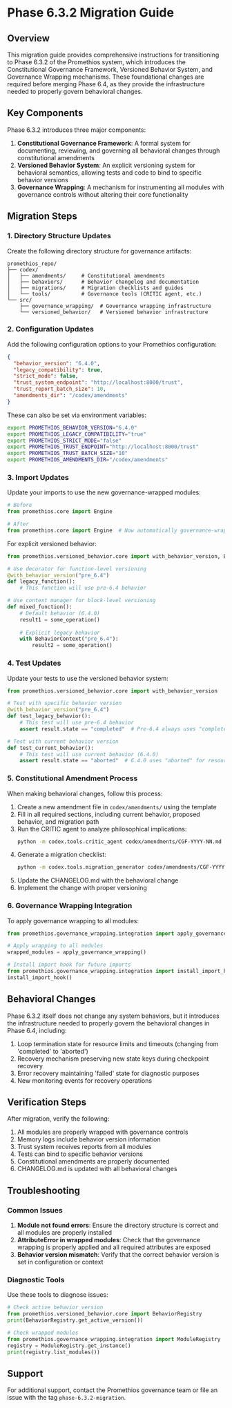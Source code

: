 # Phase 6.3.2 Migration Guide

## Overview

This migration guide provides comprehensive instructions for transitioning to Phase 6.3.2 of the Promethios system, which introduces the Constitutional Governance Framework, Versioned Behavior System, and Governance Wrapping mechanisms. These foundational changes are required before merging Phase 6.4, as they provide the infrastructure needed to properly govern behavioral changes.

## Key Components

Phase 6.3.2 introduces three major components:

1. **Constitutional Governance Framework**: A formal system for documenting, reviewing, and governing all behavioral changes through constitutional amendments
2. **Versioned Behavior System**: An explicit versioning system for behavioral semantics, allowing tests and code to bind to specific behavior versions
3. **Governance Wrapping**: A mechanism for instrumenting all modules with governance controls without altering their core functionality

## Migration Steps

### 1. Directory Structure Updates

Create the following directory structure for governance artifacts:

```
promethios_repo/
├── codex/
│   ├── amendments/     # Constitutional amendments
│   ├── behaviors/      # Behavior changelog and documentation
│   ├── migrations/     # Migration checklists and guides
│   └── tools/          # Governance tools (CRITIC agent, etc.)
└── src/
    ├── governance_wrapping/  # Governance wrapping infrastructure
    └── versioned_behavior/   # Versioned behavior infrastructure
```

### 2. Configuration Updates

Add the following configuration options to your Promethios configuration:

```json
{
  "behavior_version": "6.4.0",
  "legacy_compatibility": true,
  "strict_mode": false,
  "trust_system_endpoint": "http://localhost:8000/trust",
  "trust_report_batch_size": 10,
  "amendments_dir": "/codex/amendments"
}
```

These can also be set via environment variables:

```bash
export PROMETHIOS_BEHAVIOR_VERSION="6.4.0"
export PROMETHIOS_LEGACY_COMPATIBILITY="true"
export PROMETHIOS_STRICT_MODE="false"
export PROMETHIOS_TRUST_ENDPOINT="http://localhost:8000/trust"
export PROMETHIOS_TRUST_BATCH_SIZE="10"
export PROMETHIOS_AMENDMENTS_DIR="/codex/amendments"
```

### 3. Import Updates

Update your imports to use the new governance-wrapped modules:

```python
# Before
from promethios.core import Engine

# After
from promethios.core import Engine  # Now automatically governance-wrapped
```

For explicit versioned behavior:

```python
from promethios.versioned_behavior.core import with_behavior_version, BehaviorContext

# Use decorator for function-level versioning
@with_behavior_version("pre_6.4")
def legacy_function():
    # This function will use pre-6.4 behavior

# Use context manager for block-level versioning
def mixed_function():
    # Default behavior (6.4.0)
    result1 = some_operation()
    
    # Explicit legacy behavior
    with BehaviorContext("pre_6.4"):
        result2 = some_operation()
```

### 4. Test Updates

Update your tests to use the versioned behavior system:

```python
from promethios.versioned_behavior.core import with_behavior_version

# Test with specific behavior version
@with_behavior_version("pre_6.4")
def test_legacy_behavior():
    # This test will use pre-6.4 behavior
    assert result.state == "completed"  # Pre-6.4 always uses "completed"

# Test with current behavior version
def test_current_behavior():
    # This test will use current behavior (6.4.0)
    assert result.state == "aborted"  # 6.4.0 uses "aborted" for resource limits
```

### 5. Constitutional Amendment Process

When making behavioral changes, follow this process:

1. Create a new amendment file in `codex/amendments/` using the template
2. Fill in all required sections, including current behavior, proposed behavior, and migration path
3. Run the CRITIC agent to analyze philosophical implications:
   ```bash
   python -m codex.tools.critic_agent codex/amendments/CGF-YYYY-NN.md
   ```
4. Generate a migration checklist:
   ```bash
   python -m codex.tools.migration_generator codex/amendments/CGF-YYYY-NN.md -o codex/migrations/checklist.md
   ```
5. Update the CHANGELOG.md with the behavioral change
6. Implement the change with proper versioning

### 6. Governance Wrapping Integration

To apply governance wrapping to all modules:

```python
from promethios.governance_wrapping.integration import apply_governance_wrapping

# Apply wrapping to all modules
wrapped_modules = apply_governance_wrapping()

# Install import hook for future imports
from promethios.governance_wrapping.integration import install_import_hook
install_import_hook()
```

## Behavioral Changes

Phase 6.3.2 itself does not change any system behaviors, but it introduces the infrastructure needed to properly govern the behavioral changes in Phase 6.4, including:

1. Loop termination state for resource limits and timeouts (changing from 'completed' to 'aborted')
2. Recovery mechanism preserving new state keys during checkpoint recovery
3. Error recovery maintaining 'failed' state for diagnostic purposes
4. New monitoring events for recovery operations

## Verification Steps

After migration, verify the following:

1. All modules are properly wrapped with governance controls
2. Memory logs include behavior version information
3. Trust system receives reports from all modules
4. Tests can bind to specific behavior versions
5. Constitutional amendments are properly documented
6. CHANGELOG.md is updated with all behavioral changes

## Troubleshooting

### Common Issues

1. **Module not found errors**: Ensure the directory structure is correct and all modules are properly installed
2. **AttributeError in wrapped modules**: Check that the governance wrapping is properly applied and all required attributes are exposed
3. **Behavior version mismatch**: Verify that the correct behavior version is set in configuration or context

### Diagnostic Tools

Use these tools to diagnose issues:

```python
# Check active behavior version
from promethios.versioned_behavior.core import BehaviorRegistry
print(BehaviorRegistry.get_active_version())

# Check wrapped modules
from promethios.governance_wrapping.integration import ModuleRegistry
registry = ModuleRegistry.get_instance()
print(registry.list_modules())
```

## Support

For additional support, contact the Promethios governance team or file an issue with the tag `phase-6.3.2-migration`.
